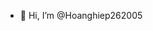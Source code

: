 - 👋 Hi, I’m @Hoanghiep262005


<!---
Hoanghiep262005/Hoanghiep262005 is a ✨ special ✨ repository because its `README.md` (this file) appears on your GitHub profile.
You can click the Preview link to take a look at your changes.
--->
